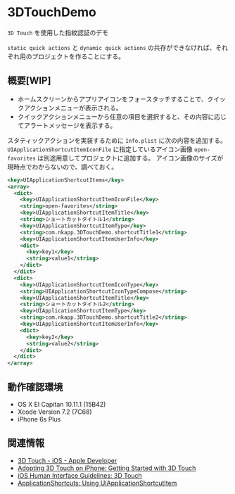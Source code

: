 # 3DTouchDemo

`3D Touch` を使用した指紋認証のデモ

`static quick actions` と `dynamic quick actions` の共存ができなければ、それぞれ用のプロジェクトを作ることにする。

## 概要[WIP]

- ホームスクリーンからアプリアイコンをフォースタッチすることで、クイックアクションメニューが表示される。
- クイックアクションメニューから任意の項目を選択すると、その内容に応じてアラートメッセージを表示する。

スタティックアクションを実装するために `Info.plist` に次の内容を追加する。
`UIApplicationShortcutItemIconFile` に指定しているアイコン画像 `open-favorites` は別途用意してプロジェクトに追加する。
アイコン画像のサイズが現時点でわからないので、調べておく。

```xml
<key>UIApplicationShortcutItems</key>
<array>
  <dict>
    <key>UIApplicationShortcutItemIconFile</key>
    <string>open-favorites</string>
    <key>UIApplicationShortcutItemTitle</key>
    <string>ショートカットタイトル1</string>
    <key>UIApplicationShortcutItemType</key>
    <string>com.nkapp.3DTouchDemo.shortcutTitle1</string>
    <key>UIApplicationShortcutItemUserInfo</key>
    <dict>
      <key>key1</key>
      <string>value1</string>
    </dict>
  </dict>
  <dict>
    <key>UIApplicationShortcutItemIconType</key>
    <string>UIApplicationShortcutIconTypeCompose</string>
    <key>UIApplicationShortcutItemTitle</key>
    <string>ショートカットタイトル2</string>
    <key>UIApplicationShortcutItemType</key>
    <string>com.nkapp.3DTouchDemo.shortcutTitle2</string>
    <key>UIApplicationShortcutItemUserInfo</key>
    <dict>
      <key>key2</key>
      <string>value2</string>
    </dict>
  </dict>
</array>
```



## 動作確認環境
- OS X EI Capitan 10.11.1 (15B42)
- Xcode Version 7.2 (7C68)
- iPhone 6s Plus

## 関連情報

- [3D Touch - iOS - Apple Developer](https://developer.apple.com/ios/3d-touch/)
- [Adopting 3D Touch on iPhone: Getting Started with 3D Touch](https://developer.apple.com/library/ios/documentation/UserExperience/Conceptual/Adopting3DTouchOniPhone/)
- [iOS Human Interface Guidelines: 3D Touch](https://developer.apple.com/library/ios/documentation/UserExperience/Conceptual/MobileHIG/3DTouch.html#//apple_ref/doc/uid/TP40006556-CH71)
- [ApplicationShortcuts: Using UIApplicationShortcutItem](https://developer.apple.com/library/ios/samplecode/ApplicationShortcuts/Introduction/Intro.html#//apple_ref/doc/uid/TP40016545)
